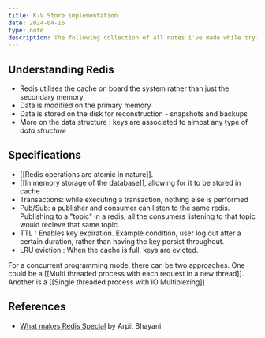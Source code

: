 ```yaml
---
title: K-V Store implementation
date: 2024-04-16
type: note
description: The following collection of all notes i've made while trying to figure out CRDT, Automerge, how Redis works, what makes it so special and more
---
```

## Understanding Redis

- Redis utilises the cache on board the system rather than just the secondary memory. 
- Data is modified on the primary memory
- Data is stored on the disk for reconstruction - snapshots and backups
- More on the data structure : keys are associated to almost any type of *data structure*

## Specifications

- [[Redis operations are atomic in nature]]. 
- [[In memory storage of the database]], allowing for it to be stored in cache
- Transactions: while executing a transaction, nothing else is performed
- Pub/Sub: a publisher and consumer can listen to the same redis. Publishing to a "topic" in a redis, all the consumers listening to that topic would recieve that same topic.
- TTL : Enables key expiration. Example condition, user log out after a certain duration, rather than having the key persist throughout.
- LRU eviction : When the cache is full, keys are evicted.  

For a concurrent programming mode, there can be two approaches. One could be a [[Multi threaded process with each request in a new thread]]. Another is a [[Single threaded process with IO Multiplexing]]

## References 
- [What makes Redis Special](https://www.youtube.com/watch?v=h30k7YixrMo) by Arpit Bhayani